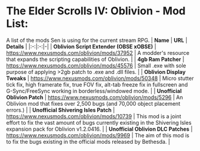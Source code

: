# The Elder Scrolls IV: Oblivion - Mod List:
A list of the mods Sen is using for the current stream RPG.
| **Name** | **URL** | **Details** |
|:-:|:-:|-|
| **Oblivion Script Extender (OBSE xOBSE)** | https://www.nexusmods.com/oblivion/mods/37952 | A modder's resource that expands the scripting capabilities of Oblivion. |
| **4gb Ram Patcher** | https://www.nexusmods.com/oblivion/mods/45576 | Small .exe with sole purpose of applying >2gb patch to .exe and .dll files. |
| **Oblivion Display Tweaks** | https://www.nexusmods.com/oblivion/mods/50348 | Micro stutter tick fix, high framerate fix, true FOV fix, alt-tab freeze fix in fullscreen and G-Sync/FreeSync working in borderless/windowed mode. |
| **Unofficial Oblivion Patch** | https://www.nexusmods.com/oblivion/mods/5296 | An Oblivion mod that fixes over 2,500 bugs (and 70,000 object placement errors.) |
| **Unofficial Shivering Isles Patch** | https://www.nexusmods.com/oblivion/mods/10739 | This mod is a joint effort to fix the vast amount of bugs currently existing in the Shivering Isles expansion pack for Oblivion v1.2.0416. |
| **Unofficial Oblivion DLC Patches** | https://www.nexusmods.com/oblivion/mods/9969 | The aim of this mod is to fix the bugs existing in the official mods released by Bethesda. |
